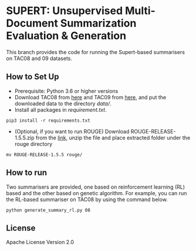 # SUPERT: Unsupervised Multi-Document Summarization Evaluation & Generation

This branch provides the code for running the Supert-based summarisers on TAC08 and 09 datasets.

## How to Set Up 
* Prerequisite: Python 3.6 or higher versions
* Download TAC08 from [here](https://tac.nist.gov/data/past/2008/UpdateSumm08.html) and TAC09 from [here](https://tac.nist.gov/data/past/2009/Summ09.html), and put the downloaded data to the directory *data/*.
* Install all packages in *requirement.txt*.
```shell script
pip3 install -r requirements.txt
```
* (Optional, if you want to run ROUGE) Download ROUGE-RELEASE-1.5.5.zip from the [link](https://drive.google.com/file/d/1eq4WD1rsCzAFhKmgI8cSeGqHEYYIFhGJ/view?usp=sharing), unzip the file and place extracted folder under the rouge directory
```shell script
mv ROUGE-RELEASE-1.5.5 rouge/
```

## How to run
Two summarisers are provided, one based on reinforcement learning (RL) based and the other based on genetic algorithm. For example, you can run the RL-based summariser on TAC08 by using the command below.
```shell script
python generate_summary_rl.py 08
```

## License
Apache License Version 2.0
